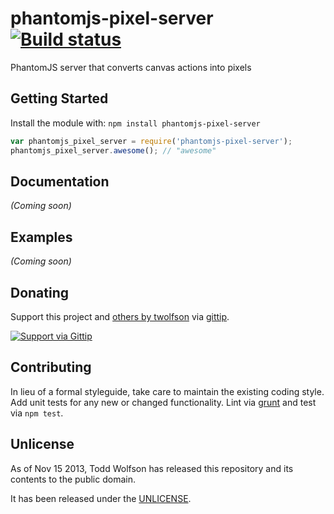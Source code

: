 # phantomjs-pixel-server [![Build status](https://travis-ci.org/twolfson/phantomjs-pixel-server.png?branch=master)](https://travis-ci.org/twolfson/phantomjs-pixel-server)

PhantomJS server that converts canvas actions into pixels

## Getting Started
Install the module with: `npm install phantomjs-pixel-server`

```javascript
var phantomjs_pixel_server = require('phantomjs-pixel-server');
phantomjs_pixel_server.awesome(); // "awesome"
```

## Documentation
_(Coming soon)_

## Examples
_(Coming soon)_

## Donating
Support this project and [others by twolfson][gittip] via [gittip][].

[![Support via Gittip][gittip-badge]][gittip]

[gittip-badge]: https://rawgithub.com/twolfson/gittip-badge/master/dist/gittip.png
[gittip]: https://www.gittip.com/twolfson/

## Contributing
In lieu of a formal styleguide, take care to maintain the existing coding style. Add unit tests for any new or changed functionality. Lint via [grunt](https://github.com/gruntjs/grunt) and test via `npm test`.

## Unlicense
As of Nov 15 2013, Todd Wolfson has released this repository and its contents to the public domain.

It has been released under the [UNLICENSE][].

[UNLICENSE]: UNLICENSE
